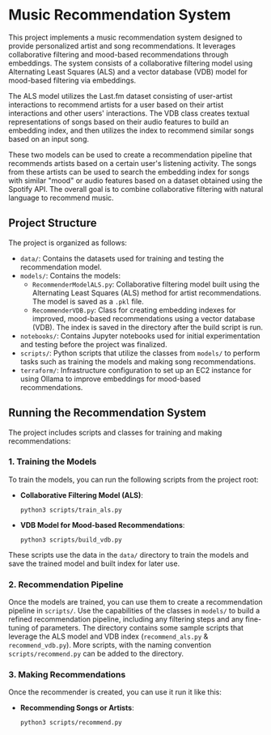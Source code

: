 # Music Recommendation System

This project implements a music recommendation system designed to provide
personalized artist and song recommendations. It leverages collaborative
filtering and mood-based recommendations through embeddings. The system consists
of a collaborative filtering model using Alternating Least Squares (ALS) and a
vector database (VDB) model for mood-based filtering via embeddings.

The ALS model utilizes the Last.fm dataset consisting of user-artist
interactions to recommend artists for a user based on their artist interactions
and other users' interactions. The VDB class creates textual representations
of songs based on their audio features to build an embedding index, and then
utilizes the index to recommend similar songs based on an input song.

These two models can be used to create a recommendation pipeline that recommends
artists based on a certain user's listening activity. The songs from these
artists can be used to search the embedding index for songs with similar "mood"
or audio features based on a dataset obtained using the Spotify API. The
overall goal is to combine collaborative filtering with natural language to
recommend music.

## Project Structure

The project is organized as follows:

- `data/`: Contains the datasets used for training and testing the
  recommendation model.
- `models/`: Contains the models:
  - `RecommenderModelALS.py`: Collaborative filtering model built using the
    Alternating Least Squares (ALS) method for artist recommendations. The model
    is saved as a `.pkl` file.
  - `RecommenderVDB.py`: Class for creating embedding indexes for improved,
    mood-based recommendations using a vector database (VDB). The index is
    saved in the directory after the build script is run.
- `notebooks/`: Contains Jupyter notebooks used for initial experimentation and
  testing before the project was finalized.
- `scripts/`: Python scripts that utilize the classes from `models/` to perform
  tasks such as training the models and making song recommendations.
- `terraform/`: Infrastructure configuration to set up an EC2 instance for using
  Ollama to improve embeddings for mood-based recommendations.

## Running the Recommendation System

The project includes scripts and classes for training and making
recommendations:

### 1. Training the Models

To train the models, you can run the following scripts from the project root:

- **Collaborative Filtering Model (ALS)**:
    ```
    python3 scripts/train_als.py
    ```

- **VDB Model for Mood-based Recommendations**:
    ```
    python3 scripts/build_vdb.py
    ```

These scripts use the data in the `data/` directory to train the models and save
the trained model and built index for later use.

### 2. Recommendation Pipeline

Once the models are trained, you can use them to create a recommendation
pipeline in `scripts/`. Use the capabilities of the classes in `models/` to
build a refined recommendation pipeline, including any filtering steps and any
fine-tuning of parameters. The directory contains some sample scripts that
leverage the ALS model and VDB index (`recommend_als.py` & `recommend_vdb.py`).
More scripts, with the naming convention `scripts/recommend.py` can be added to
the directory.

### 3. Making Recommendations

Once the recommender is created, you can use it run it like this:

- **Recommending Songs or Artists**:
    ```
    python3 scripts/recommend.py
    ```
